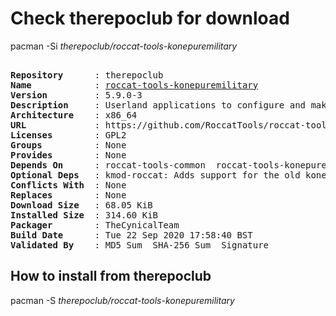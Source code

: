 # Check therepoclub for download

pacman -Si *therepoclub/roccat-tools-konepuremilitary*

<div class="highlight"><pre class="highlight"><text>
<b>Repository</b>      : therepoclub
<b>Name</b>            : <a href="../../x86_64/roccat-tools-konepuremilitary-5.9.0-3-x86_64.pkg.tar.zst">roccat-tools-konepuremilitary</a>
<b>Version</b>         : 5.9.0-3
<b>Description</b>     : Userland applications to configure and make extended use of ROCCAT Kone Pure Military devices
<b>Architecture</b>    : x86_64
<b>URL</b>             : https://github.com/RoccatTools/roccat-tools
<b>Licenses</b>        : GPL2
<b>Groups</b>          : None
<b>Provides</b>        : None
<b>Depends On</b>      : roccat-tools-common  roccat-tools-konepure
<b>Optional Deps</b>   : kmod-roccat: Adds support for the old kone device.
<b>Conflicts With</b>  : None
<b>Replaces</b>        : None
<b>Download Size</b>   : 68.05 KiB
<b>Installed Size</b>  : 314.60 KiB
<b>Packager</b>        : TheCynicalTeam <wayne6324@gmail.com>
<b>Build Date</b>      : Tue 22 Sep 2020 17:58:40 BST
<b>Validated By</b>    : MD5 Sum  SHA-256 Sum  Signature
</text></pre></div>

## How to install from therepoclub

pacman -S *therepoclub/roccat-tools-konepuremilitary*
